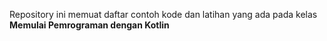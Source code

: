 Repository ini memuat daftar contoh kode dan latihan yang ada pada kelas  **Memulai Pemrograman dengan Kotlin**
